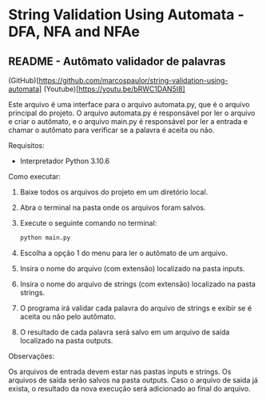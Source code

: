 # String Validation Using Automata - DFA, NFA and NFAe

## README - Autômato validador de palavras

(GitHub)[https://github.com/marcospaulor/string-validation-using-automata]
(Youtube)[https://youtu.be/bRWC1DAN5I8]

Este arquivo é uma interface para o arquivo automata.py, que é o arquivo principal do projeto. O arquivo automata.py é responsável por ler o arquivo e criar o autômato, e o arquivo main.py é responsável por ler a entrada e chamar o autômato para verificar se a palavra é aceita ou não.

Requisitos:

- Interpretador Python 3.10.6

Como executar:

1. Baixe todos os arquivos do projeto em um diretório local.

2. Abra o terminal na pasta onde os arquivos foram salvos.

3. Execute o seguinte comando no terminal:

    ```Python
    python main.py
    ```

4. Escolha a opção 1 do menu para ler o autômato de um arquivo.

5. Insira o nome do arquivo (com extensão) localizado na pasta inputs.

6. Insira o nome do arquivo de strings (com extensão) localizado na pasta strings.

7. O programa irá validar cada palavra do arquivo de strings e exibir se é aceita ou não pelo autômato.

8. O resultado de cada palavra será salvo em um arquivo de saída localizado na pasta outputs.

Observações:

Os arquivos de entrada devem estar nas pastas inputs e strings.
Os arquivos de saída serão salvos na pasta outputs.
Caso o arquivo de saída já exista, o resultado da nova execução será adicionado ao final do arquivo.
